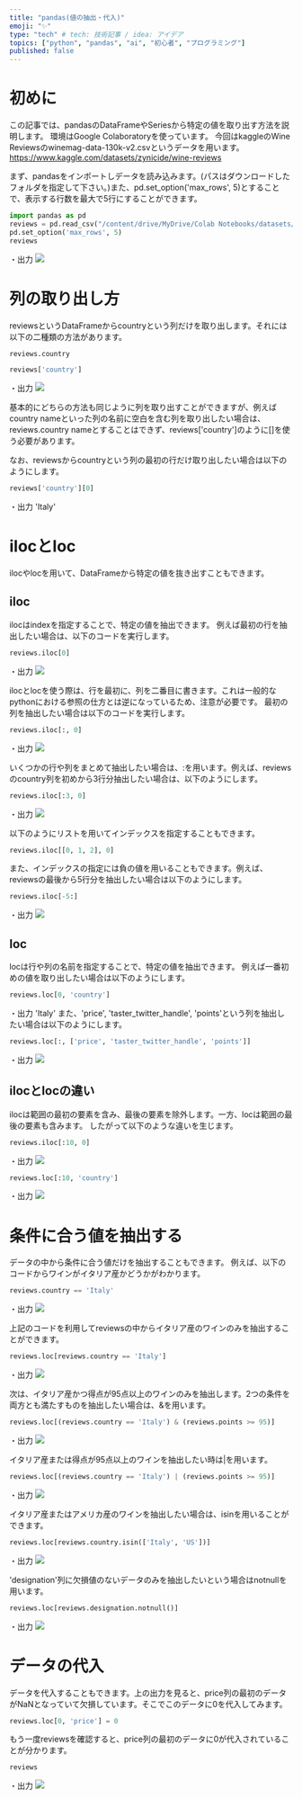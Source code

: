 ```yaml
---
title: "pandas(値の抽出・代入)"
emoji: "✨"
type: "tech" # tech: 技術記事 / idea: アイデア
topics: ["python", "pandas", "ai", "初心者", "プログラミング"]
published: false
---
```


# 初めに
この記事では、pandasのDataFrameやSeriesから特定の値を取り出す方法を説明します。
環境はGoogle Colaboratoryを使っています。
今回はkaggleのWine Reviewsのwinemag-data-130k-v2.csvというデータを用います。
https://www.kaggle.com/datasets/zynicide/wine-reviews

まず、pandasをインポートしデータを読み込みます。(パスはダウンロードしたフォルダを指定して下さい。)また、pd.set_option('max_rows', 5)とすることで、表示する行数を最大で5行にすることができます。

```py
import pandas as pd
reviews = pd.read_csv("/content/drive/MyDrive/Colab Notebooks/datasets/wine_reviews/winemag-data-130k-v2.csv", index_col=0)
pd.set_option('max_rows', 5)
reviews
```

・出力
![](https://storage.googleapis.com/zenn-user-upload/c6b3f2074692-20220406.png)

# 列の取り出し方
reviewsというDataFrameからcountryという列だけを取り出します。それには以下の二種類の方法があります。

```py
reviews.country
```

```py
reviews['country']
```

・出力
![](https://storage.googleapis.com/zenn-user-upload/a5219f25a789-20220406.png)

基本的にどちらの方法も同じように列を取り出すことができますが、例えばcountry nameといった列の名前に空白を含む列を取り出したい場合は、reviews.country nameとすることはできず、reviews['country']のように[]を使う必要があります。

なお、reviewsからcountryという列の最初の行だけ取り出したい場合は以下のようにします。
```py
reviews['country'][0]
```
・出力
'Italy'

# ilocとloc
ilocやlocを用いて、DataFrameから特定の値を抜き出すこともできます。

## iloc
ilocはindexを指定することで、特定の値を抽出できます。
例えば最初の行を抽出したい場合は、以下のコードを実行します。
```py
reviews.iloc[0]
```
・出力
![](https://storage.googleapis.com/zenn-user-upload/882ccfd70488-20220406.png)

ilocとlocを使う際は、行を最初に、列を二番目に書きます。これは一般的なpythonにおける参照の仕方とは逆になっているため、注意が必要です。
最初の列を抽出したい場合は以下のコードを実行します。
```py
reviews.iloc[:, 0]
```
・出力
![](https://storage.googleapis.com/zenn-user-upload/de491d70e089-20220406.png)

いくつかの行や列をまとめて抽出したい場合は、:を用います。例えば、reviewsのcountry列を初めから3行分抽出したい場合は、以下のようにします。
```py
reviews.iloc[:3, 0]
```
・出力
![](https://storage.googleapis.com/zenn-user-upload/06b935d09b86-20220406.png)

以下のようにリストを用いてインデックスを指定することもできます。
```py
reviews.iloc[[0, 1, 2], 0]
```

また、インデックスの指定には負の値を用いることもできます。例えば、reviewsの最後から5行分を抽出したい場合は以下のようにします。
```py
reviews.iloc[-5:]
```
・出力
![](https://storage.googleapis.com/zenn-user-upload/0d9afa5c4078-20220406.png)

## loc
locは行や列の名前を指定することで、特定の値を抽出できます。
例えば一番初めの値を取り出したい場合は以下のようにします。
```py
reviews.loc[0, 'country']
```
・出力
'Italy'
また、'price', 'taster_twitter_handle', 'points'という列を抽出したい場合は以下のようにします。
```py
reviews.loc[:, ['price', 'taster_twitter_handle', 'points']]
```
・出力
![](https://storage.googleapis.com/zenn-user-upload/8e667a3f5cc6-20220406.png)

## ilocとlocの違い
ilocは範囲の最初の要素を含み、最後の要素を除外します。一方、locは範囲の最後の要素も含みます。
したがって以下のような違いを生じます。
```py
reviews.iloc[:10, 0]
```
・出力
![](https://storage.googleapis.com/zenn-user-upload/116df89a573f-20220406.png)

```py
reviews.loc[:10, 'country']
```
・出力
![](https://storage.googleapis.com/zenn-user-upload/a11843fcb375-20220406.png)

# 条件に合う値を抽出する
データの中から条件に合う値だけを抽出することもできます。
例えば、以下のコードからワインがイタリア産かどうかがわかります。
```py
reviews.country == 'Italy'
```
・出力
![](https://storage.googleapis.com/zenn-user-upload/8e29a46189e1-20220406.png)

上記のコードを利用してreviewsの中からイタリア産のワインのみを抽出することができます。
```py
reviews.loc[reviews.country == 'Italy']
```
・出力
![](https://storage.googleapis.com/zenn-user-upload/a4e9f65ea03e-20220406.png)

次は、イタリア産かつ得点が95点以上のワインのみを抽出します。2つの条件を両方とも満たすものを抽出したい場合は、&を用います。
```py
reviews.loc[(reviews.country == 'Italy') & (reviews.points >= 95)]
```
・出力
![](https://storage.googleapis.com/zenn-user-upload/d16f58aa81be-20220406.png)

イタリア産または得点が95点以上のワインを抽出したい時は|を用います。
```py
reviews.loc[(reviews.country == 'Italy') | (reviews.points >= 95)]
```
・出力
![](https://storage.googleapis.com/zenn-user-upload/c713dd92c1b3-20220406.png)

イタリア産またはアメリカ産のワインを抽出したい場合は、isinを用いることができます。
```py
reviews.loc[reviews.country.isin(['Italy', 'US'])]
```
・出力
![](https://storage.googleapis.com/zenn-user-upload/68d562edb836-20220406.png)

'designation'列に欠損値のないデータのみを抽出したいという場合はnotnullを用います。
```py
reviews.loc[reviews.designation.notnull()]
```
・出力
![](https://storage.googleapis.com/zenn-user-upload/ea768053ff91-20220406.png)

# データの代入
データを代入することもできます。上の出力を見ると、price列の最初のデータがNaNとなっていて欠損しています。そこでこのデータに0を代入してみます。
```py
reviews.loc[0, 'price'] = 0
```

もう一度reviewsを確認すると、price列の最初のデータに0が代入されていることが分かります。
```py
reviews
```
・出力
![](https://storage.googleapis.com/zenn-user-upload/1a5175bce2bf-20220406.png)



<!-- pandas(インデックス) -->
<!--  -->

<!-- https://www.kaggle.com/code/residentmario/indexing-selecting-assigning -->
